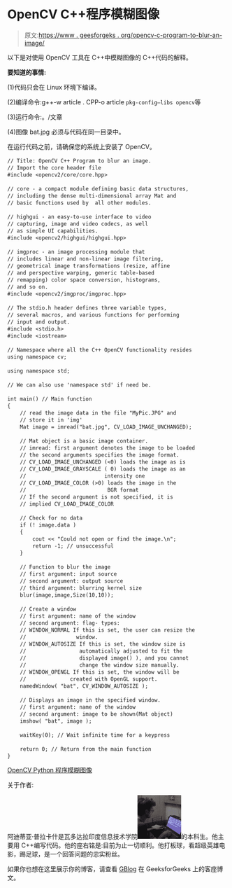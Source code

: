 # OpenCV C++程序模糊图像

> 原文:[https://www . geesforgeks . org/opencv-c-program-to-blur-an-image/](https://www.geeksforgeeks.org/opencv-c-program-to-blur-an-image/)

以下是对使用 OpenCV 工具在 C++中模糊图像的 C++代码的解释。 [](https://media.geeksforgeeks.org/wp-content/cdn-uploads/bat.jpg) 

**要知道的事情:**

(1)代码只会在 Linux 环境下编译。

(2)编译命令:g++-w article . CPP-o article ` pkg-config–libs opencv `等

(3)运行命令:。/文章

(4)图像 bat.jpg 必须与代码在同一目录中。

在运行代码之前，请确保您的系统上安装了 OpenCV。

```
// Title: OpenCV C++ Program to blur an image.
// Import the core header file
#include <opencv2/core/core.hpp> 

// core - a compact module defining basic data structures,
// including the dense multi-dimensional array Mat and 
// basic functions used by  all other modules.

// highgui - an easy-to-use interface to video 
// capturing, image and video codecs, as well
// as simple UI capabilities.
#include <opencv2/highgui/highgui.hpp>

// imgproc - an image processing module that 
// includes linear and non-linear image filtering,
// geometrical image transformations (resize, affine
// and perspective warping, generic table-based 
// remapping) color space conversion, histograms, 
// and so on.
#include <opencv2/imgproc/imgproc.hpp>

// The stdio.h header defines three variable types, 
// several macros, and various functions for performing
// input and output.
#include <stdio.h>
#include <iostream>

// Namespace where all the C++ OpenCV functionality resides
using namespace cv;

using namespace std;

// We can also use 'namespace std' if need be.

int main() // Main function
{
    // read the image data in the file "MyPic.JPG" and 
    // store it in 'img'
    Mat image = imread("bat.jpg", CV_LOAD_IMAGE_UNCHANGED); 

    // Mat object is a basic image container.
    // imread: first argument denotes the image to be loaded
    // the second arguments specifies the image format.
    // CV_LOAD_IMAGE_UNCHANGED (<0) loads the image as is
    // CV_LOAD_IMAGE_GRAYSCALE ( 0) loads the image as an
    //                         intensity one
    // CV_LOAD_IMAGE_COLOR (>0) loads the image in the 
    //                          BGR format
    // If the second argument is not specified, it is 
    // implied CV_LOAD_IMAGE_COLOR

    // Check for no data
    if (! image.data ) 
    {
        cout << "Could not open or find the image.\n";
        return -1; // unsuccessful
    }

    // Function to blur the image
    // first argument: input source
    // second argument: output source
    // third argument: blurring kernel size
    blur(image,image,Size(10,10)); 

    // Create a window
    // first argument: name of the window
    // second argument: flag- types:
    // WINDOW_NORMAL If this is set, the user can resize the 
    //                window.
    // WINDOW_AUTOSIZE If this is set, the window size is 
    //                 automatically adjusted to fit the 
    //                 displayed image() ), and you cannot 
    //                 change the window size manually.
    // WINDOW_OPENGL If this is set, the window will be
    //              created with OpenGL support.
    namedWindow( "bat", CV_WINDOW_AUTOSIZE ); 

    // Displays an image in the specified window.
    // first argument: name of the window
    // second argument: image to be shown(Mat object)
    imshow( "bat", image ); 

    waitKey(0); // Wait infinite time for a keypress

    return 0; // Return from the main function
}

```

[OpenCV Python 程序模糊图像](https://www.geeksforgeeks.org/opencv-python-program-to-blur-an-image/)

关于作者:

阿迪蒂亚·普拉卡什是瓦多达拉印度信息技术学院![Aditya](img/f1efc84e1327d1f39e82c99b49cb6e47.png)的本科生。他主要用 C++编写代码。他的座右铭是:目前为止一切顺利。他打板球，看超级英雄电影，踢足球，是一个回答问题的忠实粉丝。

如果你也想在这里展示你的博客，请查看 [GBlog](http://geeksquiz.com/gblog/) 在 GeeksforGeeks 上的客座博文。
